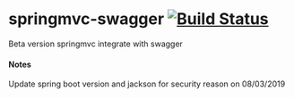 springmvc-swagger  [![Build Status](https://travis-ci.org/anonymint/springmvc-swagger.svg?branch=master)](https://travis-ci.org/anonymint/springmvc-swagger)
=================

Beta version springmvc integrate with swagger

#### Notes
Update spring boot version and jackson for security reason on 08/03/2019
